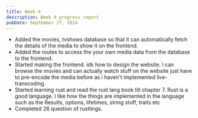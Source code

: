 ```yaml
---
title: Week 4
description: Week 4 progress report
pubDate: September 27, 2024
---
```


- Added the movies, tvshows database so that it can automatically fetch the details of the media to show it on the frontend.
- Added the routes to access the your own media data from the database to the frontend.
- Started making the frontend. idk how to design the website. I can browse the movies and can actually watch stuff on the website just have to pre-encode the media before as i haven't implemented live-transcoding.
- Started learning rust and read the rust lang book till chapter 7. Rust is a good language. I like how the things are implemented in the language such as the Results, options, lifetimes, string stuff, traits etc
- Completed 26 question of rustlings.
